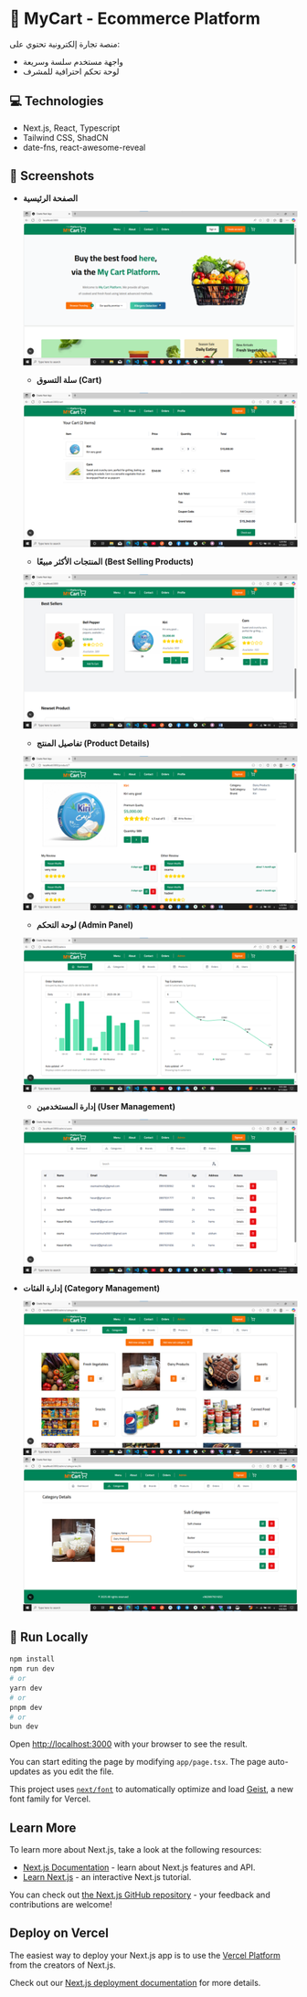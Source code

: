 # 🛒 MyCart - Ecommerce Platform

منصة تجارة إلكترونية تحتوي على:

- واجهة مستخدم سلسة وسريعة
- لوحة تحكم احترافية للمشرف

## 💻 Technologies

- Next.js, React, Typescript
- Tailwind CSS, ShadCN
- date-fns, react-awesome-reveal

## 📸 Screenshots

- **الصفحة الرئيسية**

  ![Homepage](public/screenshots/homepage.png)

  - **سلة التسوق (Cart)**

  ![Cart](public/screenshots/cart.png)

  - **المنتجات الأكثر مبيعًا (Best Selling Products)**

  ![Best Selling Products](public/screenshots/best-selling.png)

  - **تفاصيل المنتج (Product Details)**

  ![Product Details](public/screenshots/product-details.png)

  - **لوحة التحكم (Admin Panel)**

  ![Admin Panel](public/screenshots/admin-panel.png)

  - **إدارة المستخدمين (User Management)**

  ![User Management](public/screenshots/user-management.png)

- **إدارة الفئات (Category Management)**

  ![Categories Management](public/screenshots/categories-management.png)
  ![Category Management](public/screenshots/category-management.png)

## 🚀 Run Locally

```bash
npm install
npm run dev
# or
yarn dev
# or
pnpm dev
# or
bun dev
```

Open [http://localhost:3000](http://localhost:3000) with your browser to see the result.

You can start editing the page by modifying `app/page.tsx`. The page auto-updates as you edit the file.

This project uses [`next/font`](https://nextjs.org/docs/app/building-your-application/optimizing/fonts) to automatically optimize and load [Geist](https://vercel.com/font), a new font family for Vercel.

## Learn More

To learn more about Next.js, take a look at the following resources:

- [Next.js Documentation](https://nextjs.org/docs) - learn about Next.js features and API.
- [Learn Next.js](https://nextjs.org/learn) - an interactive Next.js tutorial.

You can check out [the Next.js GitHub repository](https://github.com/vercel/next.js) - your feedback and contributions are welcome!

## Deploy on Vercel

The easiest way to deploy your Next.js app is to use the [Vercel Platform](https://vercel.com/new?utm_medium=default-template&filter=next.js&utm_source=create-next-app&utm_campaign=create-next-app-readme) from the creators of Next.js.

Check out our [Next.js deployment documentation](https://nextjs.org/docs/app/building-your-application/deploying) for more details.
